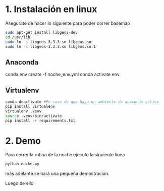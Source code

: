 # 1. Instalación en linux
Asegurate de hacer lo siguiente para poder correr basemap

```bash
sudo apt-get install libgeos-dev
cd /usr/lib
sudo ln -s libgeos-3.3.3.so libgeos.so
sudo ln -s libgeos-3.3.3.so libgeos.so.1
```

## Anaconda
conda env create -f noche_env.yml
conda activate env

## Virtualenv

```bash
conda deactivate #En caso de que haya un ambiente de anaconda activo
pip install virtualenv 
virtualenv .venv
source .venv/bin/activate
pip install -r requirements.txt
```

# 2. Demo
Para correr la rutina de la noche ejecute la siguiente linea

```bash
python noche.py
```

más adelante se hará una pequeña demostración.







Luego de ello